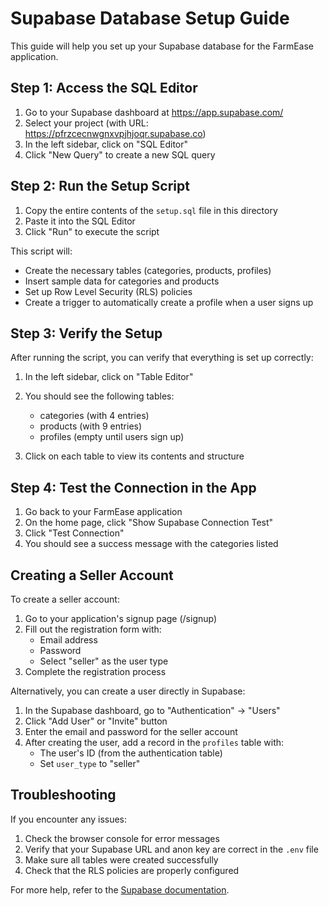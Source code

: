 # Supabase Database Setup Guide

This guide will help you set up your Supabase database for the FarmEase application.

## Step 1: Access the SQL Editor

1. Go to your Supabase dashboard at https://app.supabase.com/
2. Select your project (with URL: https://pfrzcecnwgnxvpjhjoqr.supabase.co)
3. In the left sidebar, click on "SQL Editor"
4. Click "New Query" to create a new SQL query

## Step 2: Run the Setup Script

1. Copy the entire contents of the `setup.sql` file in this directory
2. Paste it into the SQL Editor
3. Click "Run" to execute the script

This script will:
- Create the necessary tables (categories, products, profiles)
- Insert sample data for categories and products
- Set up Row Level Security (RLS) policies
- Create a trigger to automatically create a profile when a user signs up

## Step 3: Verify the Setup

After running the script, you can verify that everything is set up correctly:

1. In the left sidebar, click on "Table Editor"
2. You should see the following tables:
   - categories (with 4 entries)
   - products (with 9 entries)
   - profiles (empty until users sign up)

3. Click on each table to view its contents and structure

## Step 4: Test the Connection in the App

1. Go back to your FarmEase application
2. On the home page, click "Show Supabase Connection Test"
3. Click "Test Connection"
4. You should see a success message with the categories listed

## Creating a Seller Account

To create a seller account:

1. Go to your application's signup page (/signup)
2. Fill out the registration form with:
   - Email address
   - Password
   - Select "seller" as the user type
3. Complete the registration process

Alternatively, you can create a user directly in Supabase:

1. In the Supabase dashboard, go to "Authentication" → "Users"
2. Click "Add User" or "Invite" button
3. Enter the email and password for the seller account
4. After creating the user, add a record in the `profiles` table with:
   - The user's ID (from the authentication table)
   - Set `user_type` to "seller"

## Troubleshooting

If you encounter any issues:

1. Check the browser console for error messages
2. Verify that your Supabase URL and anon key are correct in the `.env` file
3. Make sure all tables were created successfully
4. Check that the RLS policies are properly configured

For more help, refer to the [Supabase documentation](https://supabase.com/docs). 